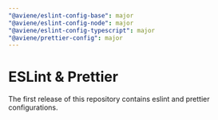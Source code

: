 ```yaml
---
"@aviene/eslint-config-base": major
"@aviene/eslint-config-node": major
"@aviene/eslint-config-typescript": major
"@aviene/prettier-config": major
---
```


# ESLint & Prettier

The first release of this repository contains eslint and prettier configurations.
